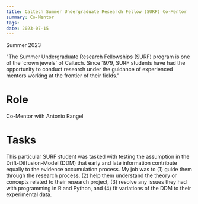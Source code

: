 ```yaml
---
title: Caltech Summer Undergraduate Research Fellow (SURF) Co-Mentor
summary: Co-Mentor
tags:
date: 2023-07-15
---
```


Summer 2023

"The Summer Undergraduate Research Fellowships (SURF) program is one of the 'crown jewels' of Caltech. Since 1979, SURF students have had the opportunity to conduct research under the guidance of experienced mentors working at the frontier of their fields."

Role
======
Co-Mentor with Antonio Rangel

Tasks
======
This particular SURF student was tasked with testing the assumption in the Drift-Diffusion-Model (DDM) that early and late information contribute equally to the evidence accumulation process. My job was to (1) guide them through the research process, (2) help them understand the theory or concepts related to their research project, (3) resolve any issues they had with programming in R and Python, and (4) fit variations of the DDM to their experimental data.